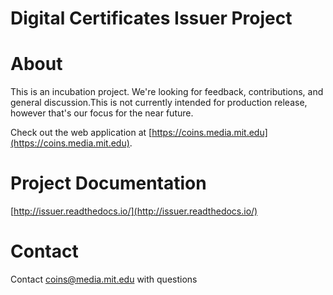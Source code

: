 # Digital Certificates Issuer Project

About
=====
This is an incubation project. We're looking for feedback, contributions, and general discussion.This is not currently
intended for production release, however that's our focus for the near future.

Check out the web application at [https://coins.media.mit.edu](https://coins.media.mit.edu).

Project Documentation
=====================

[http://issuer.readthedocs.io/](http://issuer.readthedocs.io/)


Contact
=======
Contact [coins@media.mit.edu](mailto:coins@media.mit.edu) with questions

